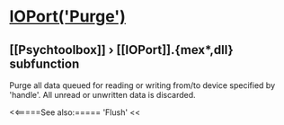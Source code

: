 # [IOPort('Purge')](IOPort-Purge) 
## [[Psychtoolbox]] &#8250; [[IOPort]].{mex*,dll} subfunction


Purge all data queued for reading or writing from/to device specified by  
'handle'. All unread or unwritten data is discarded.  


<<=====See also:=====
'Flush'
<<